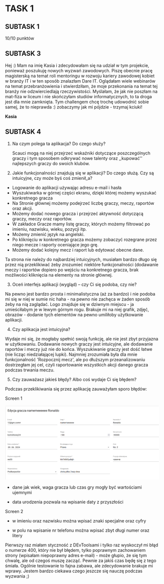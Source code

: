 TASK 1 
===
SUBTASK 1
---
10/10 punktów

SUBTASK 3
---
Hej :) Mam na imię Kasia i zdecydowałam się na udział w tym projekcie, ponieważ poszukuję nowych wyzwań zawodowych. Piszę obecnie pracę magisterską na temat roli mentoringu w rozwoju kariery zawodowej kobiet w branży IT i w ten sposób znalazłam Dare IT. Oglądałam wiele webinarów na temat przebranżowienia i stwierdziłam, że moje przekonania na temat tej branży nie odzwierciedlają rzeczywistości. Myślałam, że jak nie poszłam na mat-fiza w liceum i nie skończyłam studiów informatycznych, to ta droga jest dla mnie zamknięta. Tym challengem chcę trochę udowodnić sobie samej, że to nieprawda :) zobaczymy jak mi pójdzie - trzymaj kciuki!

**Kasia**

SUBTASK 4
---
1. Na czym polega ta aplikacja? Do czego służy?

   Scauci mogą na niej przejrzeć wskaźniki dotyczące poszczególnych graczy i tym sposobem odkrywać nowe talenty oraz ,,kupować'' najlepszych graczy do swoich klubów.

2. Jakie funkcjonalności znajdują się w aplikacji? Do czego służą. Czy są intuicyjne, czy może byś coś zmienił_a?

* Logowanie do aplikacji używając adresu e-mail i hasła
* Wyszukiwarka w górnej części ekranu, dzięki której możemy wyszukać konkretnego gracza
* Na Stronie głównej możemy podejrzeć liczbę graczy, meczy, raportów oraz akcji. 
* Możemy dodać nowego gracza i przejrzeć aktywność dotyczącą graczy, meczy oraz raportów.
* W zakładce Gracze mamy listę graczy, których możemy filtrować po imieniu, nazwisku, wieku, pozycji itp. 
* Możemy zmienić język na angielski. 
* Po kliknięciu w konkretnego gracza możemy zobaczyć rozegrane przez niego mecze i raporty oceniające jego grę. 
* Możemy dodać kolejny mecz i raport lub edytować obecne dane. 

Ta strona nie należy do najbardziej intuicyjnych, musiałam bardzo długo się przez nią przeklikiwać żeby zrozumieć niektóre funkcjonalności (dodawanie meczy i raportów dopiero po wejściu na konkretnego gracza, brak możliwości kliknięcia na elementy na stronie głównej.

3. Oceń interfejs aplikacji (wygląd) – czy Ci się podoba, czy nie?

Na pewno jest bardzo prosta i minimalistyczna (aż za bardzo) i nie podoba mi się w niej w sumie nic haha - na pewno nie zachęca w żaden sposób żeby na nią zaglądać. Logo znajduje się w dziwnym miejscu - ja umieściłabym je w lewym górnym rogu. Brakuje mi na niej grafik, zdjęć, obrazów - dodanie tych elementów na pewno umiliłoby użytkowanie aplikacji.

4. Czy aplikacja jest intuicyjna?

Wydaje mi się, że mogłaby spełnić swoją funkcję, ale nie jest zbyt przyjazna w użytkowaniu. Dodawanie nowych graczy jest intuicyjne, ale dodawanie raportów i meczy już nie do końca. Wyszukiwanie graczy jest dość łatwe (nie licząc niedziałającej lupki). Najmniej zrozumiała była dla mnie funkcjonalność 'Rozpocznij mecz', ale po dłuższym przeanalizowaniu dostrzegłam jej cel, czyli raportowanie wszystkich akcji danego gracza podczas trwania meczu. 

5. Czy zauważasz jakieś błędy? Albo coś wydaje Ci się błędem?

Podczas przeklikiwania się przez aplikację zauważyłam sporo błędów:

Screen 1

![](https://github.com/kczeska/challenge_portfolio_kasia/blob/main/images/2023-01-21_09h35_16.png)

* dane jak wiek, waga gracza lub czas gry mogły być wartościami ujemnymi

* data urodzenia pozwala na wpisanie daty z przyszłości

Screen 2

* w imieniu oraz nazwisku można wpisać znaki specjalne oraz cyfry

* w polu na wpisanie nr telefonu można wpisać zbyt długi numer oraz litery 


Pierwszy raz miałam styczność z DEvToolsami i tylko raz wyskoczył mi błąd o numerze 400, który nie był błędem, tylko poprawnym zachowaniem strony (wpisałam niepoprawny adres e-mail) - może głupio, że się tym chwalę, ale od czegoś muszę zacząć. Pewnie za jakiś czas będę się z tego śmiała. Ogólnie testowanie to fajna zabawa, ale zdecydowanie brakuje mi wprawy. Jestem bardzo ciekawa czego jeszcze się nauczę podczas wyzwania ;)
